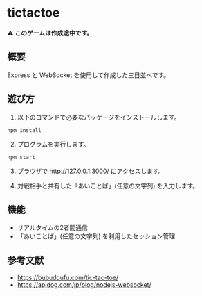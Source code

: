 # tictactoe

**⚠️ このゲームは作成途中です。**

## 概要

Express と WebSocket を使用して作成した三目並べです。

## 遊び方

1. 以下のコマンドで必要なパッケージをインストールします。

```
npm install
```

2. プログラムを実行します。

```
npm start
```

3. ブラウザで http://127.0.0.1:3000/ にアクセスします。

4. 対戦相手と共有した「あいことば」(任意の文字列) を入力します。

## 機能

* リアルタイムの2者間通信
* 「あいことば」(任意の文字列) を利用したセッション管理

## 参考文献

* https://bubudoufu.com/tic-tac-toe/
* https://apidog.com/jp/blog/nodejs-websocket/
